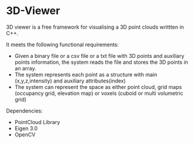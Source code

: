 # 3D-Viewer
3D viewer is a free framework for visualising a 3D point clouds writtten in C++.

It meets the following functional requirements:
- Given a binary file or a csv file or a txt file with 3D points and auxiliary points information, the system reads the file and stores the 3D points in an array.
- The system represents each point as a structure with main (x,y,z,intensity) and auxiliary attributes(index)
- The system can represent the space as either point cloud, grid maps (occupancy grid, elevation map) or voxels (cuboid or multi volumetric grid)



Dependencies:
- PointCloud Library
- Eigen 3.0
- OpenCV

